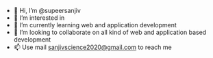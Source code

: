 - 👋 Hi, I’m @supeersanjiv
- 👀 I’m interested in 
- 🌱 I’m currently learning web and application development
- 💞️ I’m looking to collaborate on all kind of web and application based development
- 📫 Use mail sanjivscience2020@gmail.com to reach me

<!---
supeersanjiv/supeersanjiv is a ✨ special ✨ repository because its `README.md` (this file) appears on your GitHub profile.
You can click the Preview link to take a look at your changes.
--->
